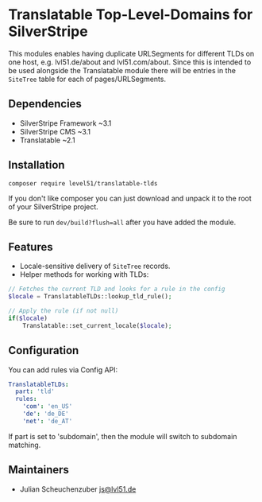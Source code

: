 # Translatable Top-Level-Domains for SilverStripe
This modules enables having duplicate URLSegments for different TLDs on one host, e.g. lvl51.de/about and lvl51.com/about. Since this is intended to be used alongside the Translatable module there will be entries in the `SiteTree` table for each of pages/URLSegments.

## Dependencies
- SilverStripe Framework ~3.1
- SilverStripe CMS ~3.1
- Translatable ~2.1

## Installation
```
composer require level51/translatable-tlds
```

If you don't like composer you can just download and unpack it to the root of your SilverStripe project.

Be sure to run `dev/build?flush=all` after you have added the module.

## Features
- Locale-sensitive delivery of `SiteTree` records.
- Helper methods for working with TLDs:
```php
// Fetches the current TLD and looks for a rule in the config
$locale = TranslatableTLDs::lookup_tld_rule();

// Apply the rule (if not null)
if($locale)
    Translatable::set_current_locale($locale);
```

## Configuration
You can add rules via Config API:

```yml
TranslatableTLDs:
  part: 'tld'
  rules:
    'com': 'en_US'
    'de': 'de_DE'
    'net': 'de_AT'
```

If part is set to 'subdomain', then the module will switch to subdomain matching.

## Maintainers
- Julian Scheuchenzuber <js@lvl51.de>
